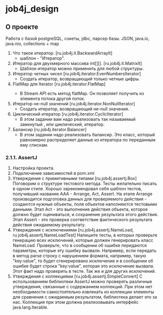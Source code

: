 # job4j_design

## О проекте

Работа с базой postgreSQL, сокеты, jdbc, парсер базы.
JSON, java.io, java.nio, collections + map

1. Что такое итератор. [ru.job4j.it.BackwardArrayIt]
    - шаблон - "Итератор".
2. Итератор для двухмерного массива int[][]. [ru.job4j.it.MatrixIt]
    - Шаблон итератор можно применить для любой структуры.
3. Итератор четных чисел   [ru.job4j.iterator.EvenNumbersIterator]
    - Создать итератор, возвращающий только четные цифры.
4. FlatMap для Iterator<Iterator>   [ru.job4j.iterator.FlatMap]
    - В Stream API есть метод flatMap. Он позволяет получить из элемента потока другой поток.
5. Итератор не-null значений [ru.job4j.iterator.NonNullIterator]
    - Создать итератор, возвращающий не-null значения.
6. Циклический итератор [ru.job4j.iterator.CyclicIterator]
    - В этом задании вам надо реализовать так называемый замкнутый , или циклический, итератор.
7. Балансир [ru.job4j.iterator.Balancer]
    - В этом задании надо реализовать балансир. Это класс, который равномерно распределяет данные из итератора по
      переданным ему спискам.

### 2.1.1. AssertJ

1. Настройка проекта.
2. Подключение зависимостей в pom.xml
3. Утверждения с примитивными типами [ru.job4j.assertj.Box]
   Поговорим о структуре тестового метода. Тесты желательно писать в одном стиле. Хорошо зарекомендовал себя шаблон
   тестов, получивший название AAA - Arrange, Act, Assert.
   На этапе Arrange производится подготовка данных для проверяемого действия - создаются нужные объекты, поля
   объектов наполняются тестовыми данными.
   Этап Act - это выполнение действия объекта, которое должно будет оцениваться, и сохранение результата этого
   действия.
   Этап Assert - это проверка соответствие фактического результата действия ожидаемому результату.
4. Утверждения с исключениями [ru.job4j.assertj.NameLoad, ru.job4j.assertj.NameLoadTest]
   Напишите тесты, в которых проверьте генерацию всех исключений, которые должен генерировать класс NameLoad. Проверьте,
   что в сообщении об ошибке передаются параметры, которые эту ошибку вызвали. Например, если передать в метод parse
   строку с нарушением формата, например, такую  "key:value", то будет сгенерировано исключение и в сообщении об ошибке
   будет строка "key:value", которая это исключение вызвала. Этот факт надо проверить в тесте. Так же и для других
   исключений.
5. Утверждения с коллекциями [ru.job4j.assertj.SimpleConvert]
   С использованием библиотеки AssertJ можно проверять различные утверждения, связанные с содержанием коллекций. При
   этом нет необходимости самостоятельно извлекать из коллекции элементы для сравнения с ожидаемым результатом,
   библиотека делает это за нас. Коллекция при этом должна реализовывать интерфейс java.lang.Iterable<T>.